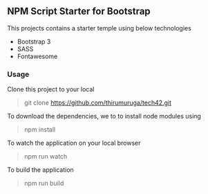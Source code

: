 ## NPM Script Starter for Bootstrap

This projects contains a starter temple  using below technologies

* Bootstrap 3
* SASS
* Fontawesome


### Usage

Clone this project to your local

> git clone https://github.com/thirumuruga/tech42.git

To download the dependencies, we to to install node modules using

> npm install

To watch the application on your local browser

> npm run watch

To build the application

> npm run build
